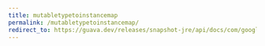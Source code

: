 ```yaml
---
title: mutabletypetoinstancemap
permalink: /mutabletypetoinstancemap/
redirect_to: https://guava.dev/releases/snapshot-jre/api/docs/com/google/common/reflect/MutableTypeToInstanceMap.html
---
```

